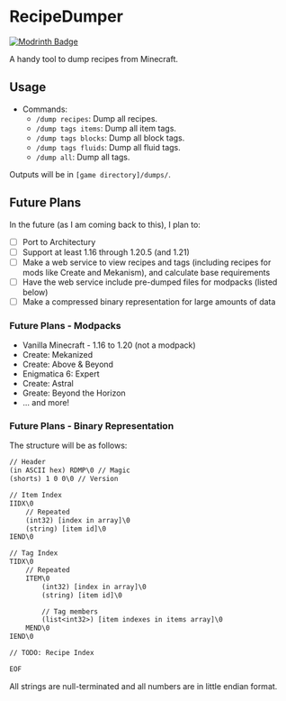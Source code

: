 # RecipeDumper

[![Modrinth Badge](https://img.shields.io/badge/Available-RecipeDumper?style=for-the-badge&logo=modrinth&label=Modrinth&labelColor=hsl(221%2C%2039%25%2C%2011%25)&color=1a202c&link=https%3A%2F%2Fmodrinth.com%2Fmod%2Frecipedumper)](https://modrinth.com/mod/recipedumper)

A handy tool to dump recipes from Minecraft.

## Usage

- Commands:
  - `/dump recipes`: Dump all recipes.
  - `/dump tags items`: Dump all item tags.
  - `/dump tags blocks`: Dump all block tags.
  - `/dump tags fluids`: Dump all fluid tags.
  - `/dump all`: Dump all tags.

Outputs will be in `[game directory]/dumps/`.

## Future Plans

In the future (as I am coming back to this), I plan to:

- [ ] Port to Architectury
- [ ] Support at least 1.16 through 1.20.5 (and 1.21)
- [ ] Make a web service to view recipes and tags (including recipes for mods like Create and Mekanism), and calculate base requirements
- [ ] Have the web service include pre-dumped files for modpacks (listed below)
- [ ] Make a compressed binary representation for large amounts of data

### Future Plans - Modpacks

- Vanilla Minecraft - 1.16 to 1.20 (not a modpack)
- Create: Mekanized
- Create: Above & Beyond
- Enigmatica 6: Expert
- Create: Astral
- Greate: Beyond the Horizon
- ... and more!

### Future Plans - Binary Representation

The structure will be as follows:

```txt
// Header
(in ASCII hex) RDMP\0 // Magic
(shorts) 1 0 0\0 // Version

// Item Index
IIDX\0
    // Repeated
    (int32) [index in array]\0
    (string) [item id]\0
IEND\0

// Tag Index
TIDX\0
    // Repeated
    ITEM\0
        (int32) [index in array]\0
        (string) [item id]\0

        // Tag members
        (list<int32>) [item indexes in items array]\0
    MEND\0
IEND\0

// TODO: Recipe Index

EOF
```

All strings are null-terminated and all numbers are in little endian format.

